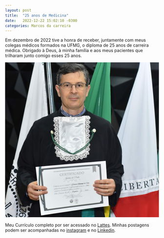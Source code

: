 ```yaml
---
layout: post
title:  "25 anos de Medicina"
date:   2022-12-22 15:02:10 -0300
categories: Marcos da carreira
---
```

Em dezembro de 2022 tive a honra de receber, juntamente com meus colegas médicos formados na UFMG, o diploma de 25 anos de carreira médica. Obrigado à Deus, à minha família e aos meus pacientes que trilharam junto comigo esses 25 anos.

![Jubileu de Prata - 25 anos de Medicina](Jubileu_de_Prata_2022_s.jpg)

Meu Currículo completo por ser acessado no [Lattes][lattes-link].
Minhas postagens podem ser acompanhadas no [instagram][instagram-link] e no [Linkedin][linkedin-link].

[lattes-link]: http://lattes.cnpq.br/6147640440978297
[instagram-link]: https://www.instagram.com/henriquealvarengadasilva
[linkedin-link]:  https://www.linkedin.com/in/henriquealvarengasilva
